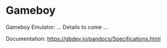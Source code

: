 # Gameboy
Gameboy Emulator:
...
Details to come
...

Documentation:
https://gbdev.io/pandocs/Specifications.html
